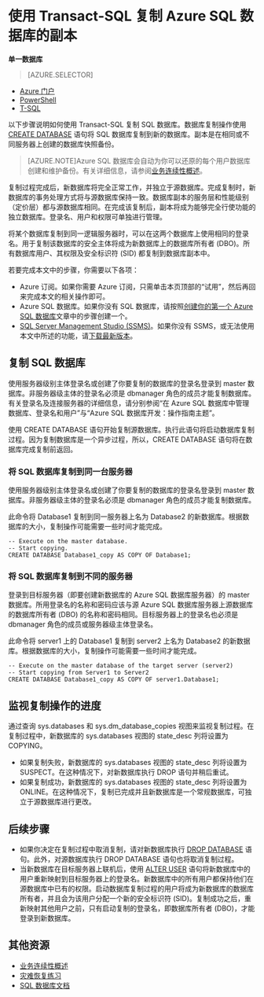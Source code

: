 <properties 
    pageTitle="使用 Transact-SQL 复制 Azure SQL 数据库" 
    description="使用 Transact-SQL 复制 Azure SQL 数据库" 
	services="sql-database"
	documentationCenter=""
	authors="stevestein"
	manager="jeffreyg"
	editor=""/>

<tags
	ms.service="sql-database"
	ms.date="03/21/2016"
	wacn.date="03/24/2016"/>


# 使用 Transact-SQL 复制 Azure SQL 数据库的副本

**单一数据库**

> [AZURE.SELECTOR]
- [Azure 门户](/documentation/articles/sql-database-copy)
- [PowerShell](/documentation/articles/sql-database-copy-powershell)
- [T-SQL](/documentation/articles/sql-database-copy-transact-sql)



以下步骤说明如何使用 Transact-SQL 复制 SQL 数据库。数据库复制操作使用 [CREATE DATABASE]() 语句将 SQL 数据库复制到新的数据库。副本是在相同或不同服务器上创建的数据库快照备份。


> [AZURE.NOTE]Azure SQL 数据库会自动为你可以还原的每个用户数据库创建和维护备份。有关详细信息，请参阅[业务连续性概述](/documentation/articles/sql-database-business-continuity)。


复制过程完成后，新数据库将完全正常工作，并独立于源数据库。完成复制时，新数据库的事务处理方式将与源数据库保持一致。数据库副本的服务层和性能级别（定价层）都与源数据库相同。在完成该复制后，副本将成为能够完全行使功能的独立数据库。登录名、用户和权限可单独进行管理。


将某个数据库复制到同一逻辑服务器时，可以在这两个数据库上使用相同的登录名。用于复制该数据库的安全主体将成为新数据库上的数据库所有者 (DBO)。所有数据库用户、其权限及安全标识符 (SID) 都复制到数据库副本中。


若要完成本文中的步骤，你需要以下各项：

- Azure 订阅。如果你需要 Azure 订阅，只需单击本页顶部的“试用”，然后再回来完成本文的相关操作即可。
- Azure SQL 数据库。如果你没有 SQL 数据库，请按照[创建你的第一个 Azure SQL 数据库](/documentation/articles/sql-database-get-started)文章中的步骤创建一个。
- [SQL Server Management Studio (SSMS)](https://msdn.microsoft.com/zh-cn/library/ms174173.aspx)。如果你没有 SSMS，或无法使用本文中所述的功能，请[下载最新版本](https://msdn.microsoft.com/zh-cn/library/mt238290.aspx)。




## 复制 SQL 数据库

使用服务器级别主体登录名或创建了你要复制的数据库的登录名登录到 master 数据库。非服务器级主体的登录名必须是 dbmanager 角色的成员才能复制数据库。有关登录名及连接服务器的详细信息，请分别参阅“在 Azure SQL 数据库中管理数据库、登录名和用户”与“Azure SQL 数据库开发：操作指南主题”。

使用 CREATE DATABASE 语句开始复制源数据库。执行此语句将启动数据库复制过程。因为复制数据库是一个异步过程，所以，CREATE DATABASE 语句将在数据库完成复制前返回。


### 将 SQL 数据库复制到同一台服务器

使用服务器级别主体登录名或创建了你要复制的数据库的登录名登录到 master 数据库。非服务器级主体的登录名必须是 dbmanager 角色的成员才能复制数据库。

此命令将 Database1 复制到同一服务器上名为 Database2 的新数据库。根据数据库的大小，复制操作可能需要一些时间才能完成。

    -- Execute on the master database.
    -- Start copying.
    CREATE DATABASE Database1_copy AS COPY OF Database1;

### 将 SQL 数据库复制到不同的服务器

登录到目标服务器（即要创建新数据库的 Azure SQL 数据库服务器）的 master 数据库。所用登录名的名称和密码应该与源 Azure SQL 数据库服务器上源数据库的数据库所有者 (DBO) 的名称和密码相同。目标服务器上的登录名也必须是 dbmanager 角色的成员或服务器级主体登录名。

此命令将 server1 上的 Database1 复制到 server2 上名为 Database2 的新数据库。根据数据库的大小，复制操作可能需要一些时间才能完成。


    -- Execute on the master database of the target server (server2)
    -- Start copying from Server1 to Server2
    CREATE DATABASE Database1_copy AS COPY OF server1.Database1;
    

## 监视复制操作的进度

通过查询 sys.databases 和 sys.dm\_database\_copies 视图来监视复制过程。在复制过程中，新数据库的 sys.databases 视图的 state\_desc 列将设置为 COPYING。


- 如果复制失败，新数据库的 sys.databases 视图的 state\_desc 列将设置为 SUSPECT。在这种情况下，对新数据库执行 DROP 语句并稍后重试。
- 如果复制成功，新数据库的 sys.databases 视图的 state\_desc 列将设置为 ONLINE。在这种情况下，复制已完成并且新数据库是一个常规数据库，可独立于源数据库进行更改。



## 后续步骤


- 如果你决定在复制过程中取消复制，请对新数据库执行 [DROP DATABASE](https://msdn.microsoft.com/zh-cn/library/ms178613.aspx) 语句。此外，对源数据库执行 DROP DATABASE 语句也将取消复制过程。
- 当新数据库在目标服务器上联机后，使用 [ALTER USER](https://msdn.microsoft.com/zh-cn/library/ms176060.aspx) 语句将新数据库中的用户重新映射到目标服务器上的登录名。新数据库中的所有用户都保持他们在源数据库中已有的权限。启动数据库复制过程的用户将成为新数据库的数据库所有者，并且会为该用户分配一个新的安全标识符 (SID)。复制成功之后，重新映射其他用户之前，只有启动复制的登录名，即数据库所有者 (DBO)，才能登录到新数据库。




## 其他资源

- [业务连续性概述](/documentation/articles/sql-database-business-continuity)
- [灾难恢复练习](/documentation/articles/sql-database-disaster-recovery-drills)
- [SQL 数据库文档](/documentation/services/sql-databases)

<!---HONumber=Mooncake_0104_2016-->

